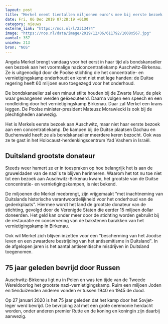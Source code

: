 ```yaml
---
layout: post
title: "Merkel neemt tientallen miljoenen euro's mee bij eerste bezoek aan Auschwitz"
date: Fri, 06 Dec 2019 07:28:19 +0100
category: nieuws
externe_link: "https://nos.nl/l/2313474"
image: "https://nos.nl/data/image/2019/12/06/611792/1008x567.jpg"
aantal: 357
unieke: 213
bron: "NOS"
---
```


<p>Angela Merkel brengt vandaag voor het eerst in haar tijd als bondskanselier een bezoek aan het voormalige naziconcentratiekamp Auschwitz-Birkenau. Ze is uitgenodigd door de Poolse stichting die het concentratie- en vernietigingskamp onderhoudt en komt niet met lege handen: de Duitse regering heeft 60 miljoen euro toegezegd voor het onderhoud.</p>
<p>De bondskanselier zal een minuut stilte houden bij de Zwarte Muur, de plek waar gevangenen werden geëxecuteerd. Daarna volgen een speech en een rondleiding door het vernietigingskamp Birkenau. Daar zal Merkel een krans leggen. De Poolse minister-president Mateusz Morawiecki is ook bij de plechtigheden aanwezig.</p>
<p>Het is Merkels eerste bezoek aan Auschwitz, maar niet haar eerste bezoek aan een concentratiekamp. De kampen bij de Duitse plaatsen Dachau en Buchenwald heeft ze als bondskanselier meerdere keren bezocht. Ook was ze te gast in het Holocaust-herdenkingscentrum Yad Vashem in Israël.</p>
<h2>Duitsland grootste donateur</h2>
<p>Steeds weer hamert ze er in toespraken op hoe belangrijk het is aan de gruweldaden van de nazi's te blijven herinneren. Waarom het tot nu toe niet tot een bezoek aan Auschwitz-Birkenau kwam, het grootste van de Duitse concentratie- en vernietigingskampen, is niet bekend.</p>
<p>De miljoenen die Merkel meebrengt, zijn vrijgemaakt "met inachtneming van Duitslands historische verantwoordelijkheid voor het onderhoud van de gedenkplaats". Hiermee wordt het land de grootste donateur van de stichting, gevolgd door de Verenigde Staten die eerder 15 miljoen dollar doneerden. Het geld kan onder meer door de stichting worden gebruikt bij de restauratie en conservering van de bakstenen barakken van het vernietigingskamp in Birkenau.</p>
<p>Ook wil Merkel zich blijven inzetten voor een "bescherming van het Joodse leven en een zwaardere bestrijding van het antisemitisme in Duitsland". In de afgelopen jaren is het aantal antisemitische misdrijven in Duitsland toegenomen.</p>
<h2>75 jaar geleden bevrijd door Russen</h2>
<p>Auschwitz-Birkenau ligt nu in Polen en was ten tijde van de Tweede Wereldoorlog het grootste nazi-vernietigingskamp. Ruim een miljoen Joden en tienduizenden anderen vonden er tussen 1940 en 1945 de dood.</p>
<p>Op 27 januari 2020 is het 75 jaar geleden dat het kamp door het Sovjet-leger werd bevrijd. De bevrijding zal met een grote ceremonie herdacht worden, onder anderen premier Rutte en de koning en koningin zijn daarbij aanwezig.</p>
